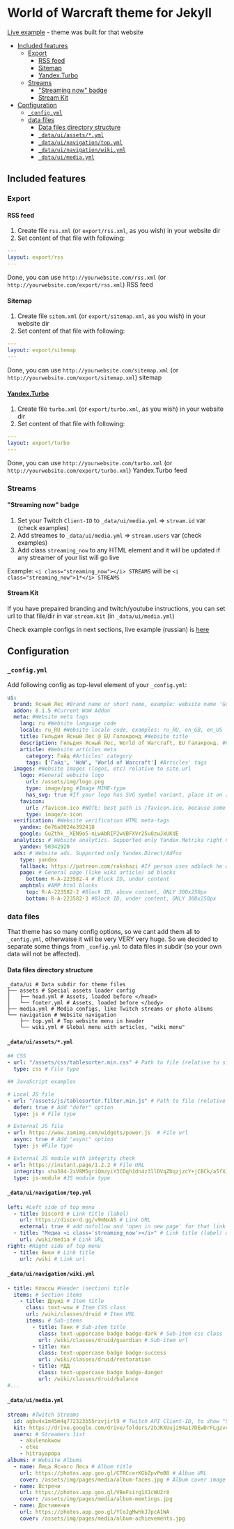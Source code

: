# World of Warcraft theme for Jekyll

[Live example](https://forestguild.club) - theme was built for that website


<!-- vim-markdown-toc GFM -->

* [Included features](#included-features)
    - [Export](#export)
        + [RSS feed](#rss-feed)
        + [Sitemap](#sitemap)
        + [Yandex.Turbo](#yandexturbo)
    - [Streams](#streams)
        + ["Streaming now" badge](#streaming-now-badge)
        + [Stream Kit](#stream-kit)
* [Configuration](#configuration)
    - [`_config.yml`](#_configyml)
    - [data files](#data-files)
        + [Data files directory structure](#data-files-directory-structure)
        + [`_data/ui/assets/*.yml`](#_datauiassetsyml)
        + [`_data/ui/navigation/top.yml`](#_datauinavigationtopyml)
        + [`_data/ui/navigation/wiki.yml`](#_datauinavigationwikiyml)
        + [`_data/ui/media.yml`](#_datauimediayml)

<!-- vim-markdown-toc -->

## Included features

### Export

#### RSS feed

1. Create file `rss.xml` (or `export/rss.xml`, as you wish) in your website dir
2. Set content of that file with following:

```yml
---
layout: export/rss
---
```

Done, you can use `http://yourwebsite.com/rss.xml` (or `http://yourwebsite.com/export/rss.xml`) RSS feed

#### Sitemap

1. Create file `sitem.xml` (or `export/sitemap.xml`, as you wish) in your website dir
2. Set content of that file with following:

```yml
---
layout: export/sitemap
---
```

Done, you can use `http://yourwebsite.com/sitemap.xml` (or `http://yourwebsite.com/export/sitemap.xml`) sitemap

#### [Yandex.Turbo](https://yandex.ru/dev/turbo/)

1. Create file `turbo.xml` (or `export/turbo.xml`, as you wish) in your website dir
2. Set content of that file with following:

```yml
---
layout: export/turbo
---
```

Done, you can use `http://yourwebsite.com/turbo.xml` (or `http://yourwebsite.com/export/turbo.xml`) Yandex.Turbo feed

### Streams

#### "Streaming now" badge

1. Set your Twitch `Client-ID` to `_data/ui/media.yml` => `stream.id` var (check examples)
2. Add streames to `_data/ui/media.yml` => `stream.users` var (check examples)
2. Add class `streaming_now` to any HTML element and it will be updated if any streamer of your list will go live

Example: `<i class="streaming_now"></i> STREAMS` will be `<i class="streaming_now">1*</i> STREAMS`

#### Stream Kit

If you have prepaired branding and twitch/youtube instructions, you can set url to that file/dir in var `stream.kit` (in `_data/ui/media.yml`)

Check example configs in next sections, live example (russian) is [here](https://forestguild.club/wiki/media)

## Configuration

### `_config.yml`

Add following config as top-level element of your `_config.yml`:

```yaml
ui:
  brand: Ясный Лес #Brand name or short name, example: website name 'Guild "Lala Land" @ EU Galakrond' may use 'Lala Land' as brand name
  addon: 8.1.5 #Current WoW Addon
  meta: #Website meta tags
    lang: ru #Website language code
    locale: ru_RU #Website locale code, examples: ru_RU, en_GB, en_US
    title: Гильдия Ясный Лес @ EU Галакронд #Website title
    description: Гильдия Ясный Лес, World of Warcraft, EU Галакронд. #Website meta description
    article: #Website articles meta
      category: Гайд #Articles' category
      tags: ['Гайд', 'WoW', 'World of Warcraft'] #Articles' tags
  images: #Website images (logos, etc) relative to site.url
    logo: #General website logo
      url: /assets/img/logo.png
      type: image/png #Image MIME-type
      has_svg: true #If your logo has SVG symbol variant, place it on /assets/logo.svg
    favicon:
      url: /favicon.ico #NOTE: best path is /favicon.ico, because some browsers will ignore that setting and try to load /favicon.ico
      type: image/x-icon
  verification: #Website verification HTML meta-tags
    yandex: 0e76a0024o392418
    google: GuZthk__XEN9oS-nLwAbRIP2wVBFXVr25u0zwJkUKdE
  analytics: # Website analytics. Supported only Yandex.Metrika right now
    yandex: 50342920
  ads: # Website ads. Supported only Yandex.Direct/Adfox
    type: yandex
    fallback: https://patreon.com/rakshazi #If person uses adblock he will see block under content with offer disable adblock or fund website with patreon or any other way
    page: # General page (like wiki article) ad blocks
      bottom: R-A-223582-4 # Block ID, under content
    amphtml: #AMP html blocks
      top: R-A-223582-2 #Block ID, above content, ONLY 300x250px
      bottom: R-A-223582-3 #Block ID, under content, ONLY 300x250px
```
### data files

That theme has so many config options, so we cant add them all to `_config.yml`, otherwaise it will be very VERY very huge.
So we decided to separate some things from `_config.yml` to data files in subdir (so your own data will not be affected).

#### Data files directory structure

```
_data/ui # Data subdir for theme files
├── assets # Special assets loader config
│   ├── head.yml # Assets, loaded before </head>
│   └── footer.yml # Assets, loaded before </body>
├── media.yml # Media configs, like Twitch streams or photo albums
└── navigation # Website navigation
    ├── top.yml # Top website menu in header
    └── wiki.yml # Global menu with articles, "wiki menu"
```

#### `_data/ui/assets/*.yml`

```yml
## CSS
- url: "/assets/css/tablesorter.min.css" # Path to file (relative to site.url)
  type: css # File type

## JavaScript examples

# Local JS file
- url: "/assets/js/tablesorter.filter.min.js" # Path to file (relative to site.url)
  defer: true # Add "defer" option
  type: js # File type

# External JS file
- url: https://wow.zamimg.com/widgets/power.js  # File url
  async: true # Add "async" option
  type: js #File type

# External JS module with integrity check
- url: https://instant.page/1.2.2 # File URL
  integrity: sha384-2xV8M5griQmzyiY3CDqh1dn4z3llDVqZDqzjzcY+jCBCk/a5fXJmuZ/40JJAPeoU #Integrity check
  type: js-module #JS module type
```

#### `_data/ui/navigation/top.yml`

```yml
left: #Left side of top menu
  - title: Discord # Link title (label)
    url: https://discord.gg/v9mNxAS # Link URL
    external: true # add nofollow and 'open in new page' for that link
  - title: "Медиа <i class='streaming_now'></i>" # Link title (label) with active streams count
    url: /wiki/media # Link URL
right: #Right side of top menu
  - title: Вики # Link title
    url: /wiki # Link url
```

#### `_data/ui/navigation/wiki.yml`

```yml
- title: Классы #Header (section) title
  items: # Section items
    - title: Друид # Item title
      class: text-wow # Item CSS class
      url: /wiki/classes/druid # Item URL
      items: # Sub-items
        - title: Танк # Sub-item title
          class: text-uppercase badge badge-dark # Sub-item css class
          url: /wiki/classes/druid/guardian # Sub-item url
        - title: Хил
          class: text-uppercase badge badge-success
          url: /wiki/classes/druid/restoration
        - title: РДД
          class: text-uppercase badge badge-danger
          url: /wiki/classes/druid/balance
#...
```

#### `_data/ui/media.yml`

```yml
stream: #Twitch Streams
  id: agbv4x1m45m4q772323b55rzvjirl9 # Twitch API Client-ID, to show "Streaming now" badge
  kit: https://drive.google.com/drive/folders/2bJKXUuji94a17DEwDrFLgzvc3ayWgQqD # Stream kit URL with branding instruction and media files
  users: # Streamers list
    - akulenokwow
    - etke
    - hitrayapopa
albums: # Website Albums
  - name: Лица Ясного Леса # Album title
    url: https://photos.app.goo.gl/CTRCcerKGbZpvPmB8 # Album URL
    cover: /assets/img/pages/media/album-faces.jpg # Album cover image (relative to site.url)
  - name: Встречи
    url: https://photos.app.goo.gl/VBeFsirg1X1cWU2r8
    cover: /assets/img/pages/media/album-meetings.jpg
  - name: Достижения
    url: https://photos.app.goo.gl/YCoJgMwhkJ7pcA1WA
    cover: /assets/img/pages/media/album-achievements.jpg
```
